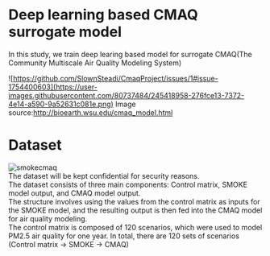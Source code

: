 # Deep learning based CMAQ surrogate model

In this study, we train deep learing based model for surrogate CMAQ(The Community Multiscale Air Quality Modeling System)

![https://github.com/SlownSteadi/CmaqProject/issues/1#issue-1754400603](https://user-images.githubusercontent.com/80737484/245418958-276fce13-7372-4e14-a590-9a52631c081e.png)
Image source:http://bioearth.wsu.edu/cmaq_model.html

# Dataset

![smokecmaq](https://github.com/SlownSteadi/CmaqProject/assets/80737484/7f92388f-2881-4648-8cf4-70edb889f262)
<br>The dataset will be kept confidential for security reasons.
<br>The dataset consists of three main components: Control matrix, SMOKE model output, and CMAQ model output.
<br>The structure involves using the values from the control matrix as inputs for the SMOKE model, and the resulting output is then fed into the CMAQ model for air quality modeling.
<br>The control matrix is composed of 120 scenarios, which were used to model PM2.5 air quality for one year.
In total, there are 120 sets of scenarios (Control matrix -> SMOKE -> CMAQ)
